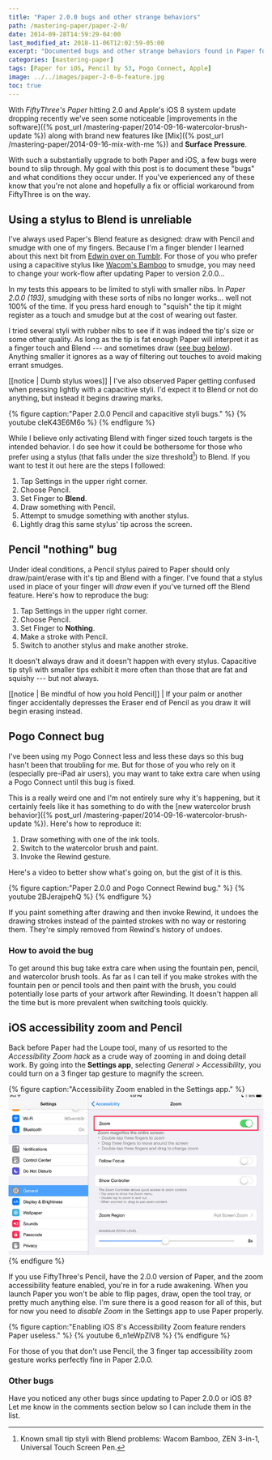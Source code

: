 ```yaml
---
title: "Paper 2.0.0 bugs and other strange behaviors"
path: /mastering-paper/paper-2-0/
date: 2014-09-28T14:59:29-04:00
last_modified_at: 2018-11-06T12:02:59-05:00
excerpt: "Documented bugs and other strange behaviors found in Paper for iOS version 2.0.0 when using Pencil."
categories: [mastering-paper]
tags: [Paper for iOS, Pencil by 53, Pogo Connect, Apple]
image: ../../images/paper-2-0-0-feature.jpg
toc: true
---
```


With *FiftyThree's Paper* hitting 2.0 and Apple's iOS 8 system update dropping recently we've seen some noticeable [improvements in the software]({% post_url /mastering-paper/2014-09-16-watercolor-brush-update %}) along with brand new features like [Mix]({% post_url /mastering-paper/2014-09-16-mix-with-me %}) and **Surface Pressure**.

With such a substantially upgrade to both Paper and iOS, a few bugs were bound to slip through. My goal with this post is to document these "bugs" and what conditions they occur under. If you've experienced any of these know that you're not alone and hopefully a fix or official workaround from FiftyThree is on the way.

## Using a stylus to Blend is unreliable

I've always used Paper's Blend feature as designed: draw with Pencil and smudge with one of my fingers. Because I'm a finger blender I learned about this next bit from [Edwin over on Tumblr](http://mademistakes.tumblr.com/post/98571965783/paper-2-0-0-193). For those of you who prefer using a capacitive stylus like [Wacom's Bamboo](http://www.amazon.com/gp/product/B004VM0SE6/ref=as_li_tl?ie=UTF8&camp=1789&creative=390957&creativeASIN=B004VM0SE6&linkCode=as2&tag=mademist-20&linkId=OBWZLIM4PI3OCGYE) to smudge, you may need to change your work-flow after updating Paper to version 2.0.0...

In my tests this appears to be limited to styli with smaller nibs. In *Paper 2.0.0 (193)*, smudging with these sorts of nibs no longer works... well not 100% of the time. If you press hard enough to "squish" the tip it might register as a touch and smudge but at the cost of wearing out faster.

I tried several styli with rubber nibs to see if it was indeed the tip's size or some other quality. As long as the tip is fat enough Paper will interpret it as a finger touch and Blend --- and sometimes draw ([see bug below](#pencil-nothing-bug)). Anything smaller it ignores as a way of filtering out touches to avoid making errant smudges.

[[notice | Dumb stylus woes]]
| I've also observed Paper getting confused when pressing lightly with a capacitive styli. I'd expect it to Blend or not do anything, but instead it begins drawing marks.

{% figure caption:"Paper 2.0.0 Pencil and capacitive styli bugs." %}
{% youtube cleK43E6M6o %}
{% endfigure %}

While I believe only activating Blend with finger sized touch targets is the intended behavior. I do see how it could be bothersome for those who prefer using a stylus (that falls under the size threshold[^small-tip]) to Blend. If you want to test it out here are the steps I followed:

[^small-tip]: Known small tip styli with Blend problems: Wacom Bamboo, ZEN 3-in-1, Universal Touch Screen Pen.

1. Tap Settings in the upper right corner.
2. Choose Pencil.
3. Set Finger to **Blend**.
4. Draw something with Pencil.
5. Attempt to smudge something with another stylus.
6. Lightly drag this same stylus' tip across the screen.

## Pencil "nothing" bug

Under ideal conditions, a Pencil stylus paired to Paper should only draw/paint/erase with it's tip and Blend with a finger. I've found that a stylus used in place of your finger will *draw* even if you've turned off the Blend feature. Here's how to reproduce the bug:

1. Tap Settings in the upper right corner.
2. Choose Pencil.
3. Set Finger to **Nothing**.
4. Make a stroke with Pencil.
5. Switch to another stylus and make another stroke.

It doesn't always draw and it doesn't happen with every stylus. Capacitive tip styli with smaller tips exhibit it more often than those that are fat and squishy --- but not always.

[[notice | Be mindful of how you hold Pencil]]
| If your palm or another finger accidentally depresses the Eraser end of Pencil as you draw it will begin erasing instead.

## Pogo Connect bug

I've been using my Pogo Connect less and less these days so this bug hasn't been that troubling for me. But for those of you who rely on it (especially pre-iPad air users), you may want to take extra care when using a Pogo Connect until this bug is fixed.

This is a really weird one and I'm not entirely sure why it's happening, but it certainly feels like it has something to do with the [new watercolor brush behavior]({% post_url /mastering-paper/2014-09-16-watercolor-brush-update %}). Here's how to reproduce it:

1. Draw something with one of the ink tools.
2. Switch to the watercolor brush and paint.
3. Invoke the Rewind gesture.

Here's a video to better show what's going on, but the gist of it is this. 

{% figure caption:"Paper 2.0.0 and Pogo Connect Rewind bug." %}
{% youtube 2BJerajpehQ %}
{% endfigure %}

If you paint something after drawing and then invoke Rewind, it undoes the drawing strokes instead of the painted strokes with no way or restoring them. They're simply removed from Rewind's history of undoes.

### How to avoid the bug

To get around this bug take extra care when using the fountain pen, pencil, and watercolor brush tools. As far as I can tell if you make strokes with the fountain pen or pencil tools and then paint with the brush, you could potentially lose parts of your artwork after Rewinding. It doesn't happen all the time but is more prevalent when switching tools quickly.

## iOS accessibility zoom and Pencil

Back before Paper had the Loupe tool, many of us resorted to the *Accessibility Zoom hack* as a crude way of zooming in and doing detail work. By going into the **Settings app**, selecting *General > Accessibility*, you could turn on a 3 finger tap gesture to magnify the screen.

{% figure caption:"Accessibility Zoom enabled in the Settings app." %}
![iOS 8 Settings app screenshot](../../images/ios-8-accessibility-zoom.jpg)
{% endfigure %}

If you use FiftyThree's Pencil, have the 2.0.0 version of Paper, and the zoom accessibility feature enabled, you're in for a rude awakening. When you launch Paper you won't be able to flip pages, draw, open the tool tray, or pretty much anything else. I'm sure there is a good reason for all of this, but for now you need to *disable Zoom* in the Settings app to use Paper properly.

{% figure caption:"Enabling iOS 8's Accessibility Zoom feature renders Paper useless." %}
{% youtube 6_n1eWpZlV8 %}
{% endfigure %}

For those of you that don't use Pencil, the 3 finger tap accessibility zoom gesture works perfectly fine in Paper 2.0.0.

### Other bugs

Have you noticed any other bugs since updating to Paper 2.0.0 or iOS 8? Let me know in the comments section below so I can include them in the list.
